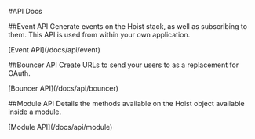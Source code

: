 #API Docs

##Event API
Generate events on the Hoist stack, as well as subscribing to them. This API is used from within your own application.
<div>[Event API](/docs/api/event)</div>

##Bouncer API
Create URLs to send your users to as a replacement for OAuth. 
<div>[Bouncer API](/docs/api/bouncer)</div>

##Module API
Details the methods available on the Hoist object available inside a module.
<div>[Module API](/docs/api/module)</div>

